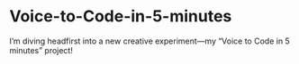 # Voice-to-Code-in-5-minutes
I’m diving headfirst into a new creative experiment—my “Voice to Code in 5 minutes” project! 
